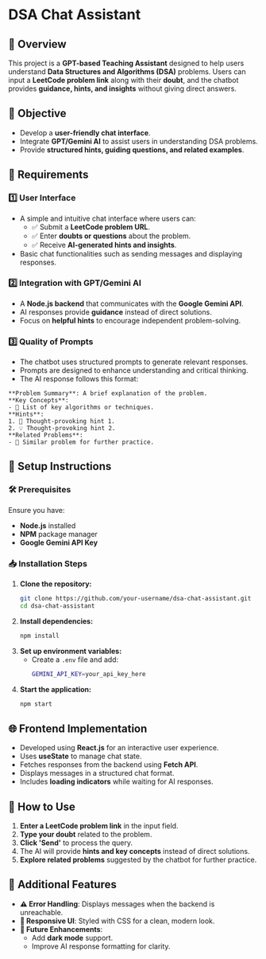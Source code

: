 # DSA Chat Assistant 

## 📌 Overview
This project is a **GPT-based Teaching Assistant** designed to help users understand **Data Structures and Algorithms (DSA)** problems. Users can input a **LeetCode problem link** along with their **doubt**, and the chatbot provides **guidance, hints, and insights** without giving direct answers.

## 🎯 Objective
- Develop a **user-friendly chat interface**.
- Integrate **GPT/Gemini AI** to assist users in understanding DSA problems.
- Provide **structured hints, guiding questions, and related examples**.

## 📜 Requirements
### 1️⃣ **User Interface**
- A simple and intuitive chat interface where users can:
  - ✅ Submit a **LeetCode problem URL**.
  - ✅ Enter **doubts or questions** about the problem.
  - ✅ Receive **AI-generated hints and insights**.
- Basic chat functionalities such as sending messages and displaying responses.

### 2️⃣ **Integration with GPT/Gemini AI**
- A **Node.js backend** that communicates with the **Google Gemini API**.
- AI responses provide **guidance** instead of direct solutions.
- Focus on **helpful hints** to encourage independent problem-solving.

### 3️⃣ **Quality of Prompts**
- The chatbot uses structured prompts to generate relevant responses.
- Prompts are designed to enhance understanding and critical thinking.
- The AI response follows this format:
  
```plaintext
**Problem Summary**: A brief explanation of the problem.
**Key Concepts**:
- 🔹 List of key algorithms or techniques.
**Hints**:
1. 🤔 Thought-provoking hint 1.
2. 💡 Thought-provoking hint 2.
**Related Problems**:
- 🔗 Similar problem for further practice.
```

## 🔧 Setup Instructions
### 🛠️ **Prerequisites**
Ensure you have:
- **Node.js** installed
- **NPM** package manager
- **Google Gemini API Key**

### 📥 **Installation Steps**
1. **Clone the repository:**
   ```sh
   git clone https://github.com/your-username/dsa-chat-assistant.git
   cd dsa-chat-assistant
   ```
2. **Install dependencies:**
   ```sh
   npm install
   ```
3. **Set up environment variables:**
   - Create a `.env` file and add:
     ```sh
     GEMINI_API_KEY=your_api_key_here
     ```
4. **Start the application:**
   ```sh
   npm start
   ```

## 🌐 Frontend Implementation
- Developed using **React.js** for an interactive user experience.
- Uses **useState** to manage chat state.
- Fetches responses from the backend using **Fetch API**.
- Displays messages in a structured chat format.
- Includes **loading indicators** while waiting for AI responses.

## 🔹 How to Use
1. **Enter a LeetCode problem link** in the input field.
2. **Type your doubt** related to the problem.
3. **Click 'Send'** to process the query.
4. The AI will provide **hints and key concepts** instead of direct solutions.
5. **Explore related problems** suggested by the chatbot for further practice.

## 🔗 Additional Features
- **⚠️ Error Handling**: Displays messages when the backend is unreachable.
- **🎨 Responsive UI**: Styled with CSS for a clean, modern look.
- **🚀 Future Enhancements**:
  - Add **dark mode** support.
  - Improve AI response formatting for clarity.
